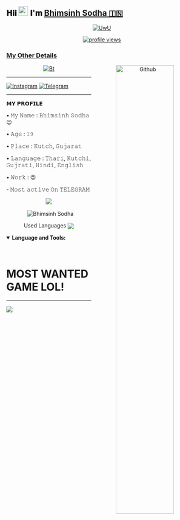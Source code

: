 ## 𝐇𝐢𝐢 <img src="https://raw.githubusercontent.com/MartinHeinz/MartinHeinz/master/wave.gif" width="25"> 𝐈'𝐦 [ Bhimsinh Sodha 🇮🇳 ](https://t.me/bjsodha)

<p align="center">
  <a href="https://github.com/bjsodha"><img src="http://readme-typing-svg.herokuapp.com?color=00FF00&center=true&vCenter=true&multiline=false&lines=HI!+I+AM+SODHA;FOLLOW+ME+FOR+MORE;TRYING+TO+LEARN+PYTHON;MOST+ACTIVE+ON+TELEGRAM" alt="UwU">
</p>

<p align="center">
	<img alt="profile views" src="https://komarev.com/ghpvc/?username=bjsodha&style=flat-square">
</p>

### My Other Details

<!-- Any image aligned to the right. Beware the width -->


<p align="center"><img src="https://user-images.githubusercontent.com/49580304/110318584-81067880-7fc2-11eb-8391-152d308e7f2b.gif" alt="Bt" />
<img width="55%" align="right" alt="Github" src="https://raw.githubusercontent.com/onimur/.github/master/.resources/git-header.svg" />  
  

---------
<p align="center">

 [![Instagram](https://img.shields.io/badge/Instagram-ff63f0?style=for-the-badge&logo=instagram&logoColor=white)](https://www.instagram.com/_bhimsinh_sodha_jayhind)
 [![Telegram](https://img.shields.io/badge/Telegram-00BFFF?style=for-the-badge&logo=Telegram&logoColor=white)](https://telegram.me/bjsodha)

---------

<p align="left">
𝗠𝗬 𝗣𝗥𝗢𝗙𝗜𝗟𝗘
<p align="left">
• 𝙼𝚢 𝙽𝚊𝚖𝚎 : 𝙱𝚑𝚒𝚖𝚜𝚒𝚗𝚑 𝚂𝚘𝚍𝚑𝚊 😉
<p align="left">
• 𝙰𝚐𝚎 : 𝟷𝟿
<p align="left">
• 𝙿𝚕𝚊𝚌𝚎 : 𝙺𝚞𝚝𝚌𝚑, 𝙶𝚞𝚓𝚊𝚛𝚊𝚝
<p align="left">
• 𝙻𝚊𝚗𝚐𝚞𝚊𝚐𝚎 : 𝚃𝚑𝚊𝚛𝚒, 𝙺𝚞𝚝𝚌𝚑𝚒, 𝙶𝚞𝚓𝚛𝚊𝚝𝚒, 𝙷𝚒𝚗𝚍𝚒, 𝙴𝚗𝚐𝚕𝚒𝚜𝚑
<p align="left">
• 𝚆𝚘𝚛𝚔 : 😉
<p align="left">
- 𝙼𝚘𝚜𝚝 𝚊𝚌𝚝𝚒𝚟𝚎 𝙾𝚗 𝚃𝙴𝙻𝙴𝙶𝚁𝙰𝙼 

<p align="center">
<img src="https://github-stats-alpha.vercel.app/api/?username=bjsodha&cc=000&tc=00ff00&ic=fff000&bc=fff" align="center">
</p>

<p align="center">&nbsp;
  <img align="center" src="https://github-readme-stats.vercel.app/api?username=bjsodha&&show_icons=true&theme=midnight-purple" alt="Bhimsinh Sodha"/></p>        
 
<p align="center">
Used Languages 
<img src="https://github-readme-stats.vercel.app/api/top-langs/?username=bjsodha&layout=compact&theme=tokyonight" align="center">

<details open="">
	<summary>
		<b>Language and Tools:<b>
	</summary>
	<p>
		<a href="https://www.python.org/"><img
				src="https://img.shields.io/badge/Python-white?style=for-the-badge&logo=python&logoColor=azure-blue" alt=""></a>
		<a href="https://developer.mozilla.org/en-US/docs/Web/HTML"><img
				src="https://img.shields.io/badge/HTML5-E34F26?style=for-the-badge&logo=html5&logoColor=white" alt=""
				srcset=""></a>
		<a href="https://www.mongodb.com/"><img
				src="https://img.shields.io/badge/MongoDB-4EA94B?style=for-the-badge&logo=mongodb&logoColor=white" alt=""
				srcset=""></a>
		<a href="https://www.mysql.com/"><img
				src="https://img.shields.io/badge/MySQL-00000F?style=for-the-badge&logo=mysql&logoColor=white" alt=""
				srcset=""></a>
		<a href="https://git-scm.com/"><img
				src="https://img.shields.io/badge/Git-F05032?style=for-the-badge&logo=git&logoColor=white" alt="" srcset=""></a>
		<a href="hhtps://www.heroku.com/"><img
				src="https://img.shields.io/badge/Heroku-430098?style=for-the-badge&logo=heroku&logoColor=white" alt=""
				srcset=""></a>
	</p>
</details>

# MOST WANTED GAME LOL!

<hr></hr>  
    
<img src="https://github.com/SP-XD/SP-XD/blob/main/images/dino_rounded.gif?raw=true" href="https://t.me/bjsodha" />








